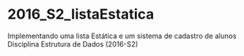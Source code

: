 # 2016_S2_listaEstatica
Implementando uma lista Estática e um sistema de cadastro de alunos
Disciplina Estrutura de Dados (2016-S2)
